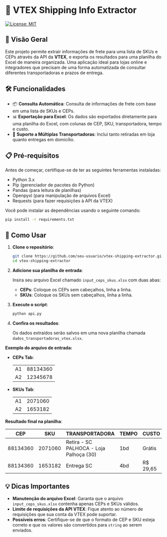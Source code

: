 # 🚀 VTEX Shipping Info Extractor

[![License: MIT](https://img.shields.io/badge/License-MIT-blue.svg)](LICENSE)

## 🎯 Visão Geral

Este projeto permite extrair informações de frete para uma lista de SKUs e CEPs através da API da **VTEX**, e exporta os resultados para uma planilha do Excel de maneira organizada. Uma aplicação ideal para lojas online e integradores que precisam de uma forma automatizada de consultar diferentes transportadoras e prazos de entrega.

## 🛠️ Funcionalidades

- 📦 **Consulta Automática**: Consulta de informações de frete com base em uma lista de SKUs e CEPs.
- 📊 **Exportação para Excel**: Os dados são exportados diretamente para uma planilha do Excel, com colunas de CEP, SKU, transportadora, tempo e custo.
- 🚚 **Suporte a Múltiplas Transportadoras**: Inclui tanto retiradas em loja quanto entregas em domicílio.

## 📋 Pré-requisitos

Antes de começar, certifique-se de ter as seguintes ferramentas instaladas:

- Python 3.x
- Pip (gerenciador de pacotes do Python)
- Pandas (para leitura de planilhas)
- Openpyxl (para manipulação de arquivos Excel)
- Requests (para fazer requisições à API da VTEX)

Você pode instalar as dependências usando o seguinte comando:

```bash
pip install -r requirements.txt
```

## 🚀 Como Usar

1. **Clone o repositório**:
   
   ```bash
   git clone https://github.com/seu-usuario/vtex-shipping-extractor.git
   cd vtex-shipping-extractor
   ```

2. **Adicione sua planilha de entrada**:
   
   Insira seu arquivo Excel chamado `input_ceps_skus.xlsx` com duas abas:
   - **CEPs**: Coloque os CEPs sem cabeçalhos, linha a linha.
   - **SKUs**: Coloque os SKUs sem cabeçalhos, linha a linha.

3. **Execute o script**:

   ```bash
   python api.py
   ```

4. **Confira os resultados**:

   Os dados extraídos serão salvos em uma nova planilha chamada `dados_transportadoras_vtex.xlsx`.

**Exemplo do arquivo de entrada:**

- **CEPs Tab**:

   |    |     |
   |----|-----|
   | A1 | 88134360 |
   | A2 | 12345678 |

- **SKUs Tab**:

   |    |     |
   |----|-----|
   | A1 | 2071060 |
   | A2 | 1653182 |

**Resultado final na planilha**:

| CEP       | SKU     | TRANSPORTADORA                         | TEMPO  | CUSTO   |
|-----------|---------|----------------------------------------|--------|---------|
| 88134360  | 2071060 | Retira - SC PALHOCA - Loja Palhoça (30) | 1bd    | Grátis  |
| 88134360  | 1653182 | Entrega SC                             | 4bd    | R$ 29,65|


## 💡 Dicas Importantes

- **Manutenção do arquivo Excel**: Garanta que o arquivo `input_ceps_skus.xlsx` contenha apenas CEPs e SKUs válidos.
- **Limite de requisições da API VTEX**: Fique atento ao número de requisições que sua conta da VTEX pode suportar.
- **Possíveis erros**: Certifique-se de que o formato de CEP e SKU esteja correto e que os valores são convertidos para `string` ao serem enviados.